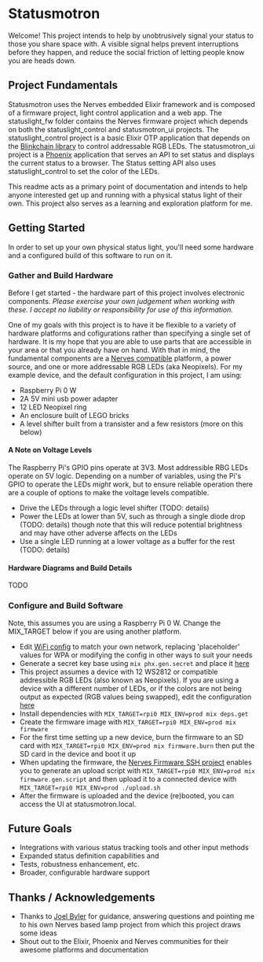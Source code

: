 # Statusmotron

Welcome!  This project intends to help by unobtrusively signal your status to those you share space with.  A visible signal helps prevent interruptions before they happen, and reduce the social friction of letting people know you are heads down.

## Project Fundamentals

Statusmotron uses the Nerves embedded Elixir framework and is composed of a firmware project, light control application and a web app.  The statuslight_fw folder contains the Nerves firmware project which depends on both the statuslight_control and statusmotron_ui projects.  The statuslight_control project is a basic Elixir OTP application that depends on the [Blinkchain library](https://github.com/GregMefford/blinkchain) to control addressable RGB LEDs.  The statusmotron_ui project is a [Phoenix](https://www.phoenixframework.org/) application that serves an API to set status and displays the current status to a browser.  The Status setting API also uses statuslight_control to set the color of the LEDs.

This readme acts as a primary point of documentation and intends to help anyone interested get up and running with a physical status light of their own.  This project also serves as a learning and exploration platform for me.

## Getting Started

In order to set up your own physical status light, you'll need some hardware and a configured build of this software to run on it.

### Gather and Build Hardware

Before I get started - the hardware part of this project involves electronic components.  *Please exercise your own judgement when working with these.  I accept no liability or responsibility for use of this information.*

One of my goals with this project is to have it be flexible to a variety of hardware platforms and cofigurations rather than specifying a single set of hardware.  It is my hope that you are able to use parts that are accessible in your area or that you already have on hand.  With that in mind, the fundamental components are a [Nerves compatible](https://hexdocs.pm/nerves/targets.html) platform, a power source, and one or more addressable RGB LEDs (aka Neopixels).
For my example device, and the default configuration in this project, I am using:
 * Raspberry Pi 0 W
 * 2A 5V mini usb power adapter
 * 12 LED Neopixel ring
 * An enclosure built of LEGO bricks
 * A level shifter built from a transister and a few resistors (more on this below)

#### A Note on Voltage Levels

The Raspberry Pi's GPIO pins operate at 3V3.  Most addressible RBG LEDs operate on 5V logic.  Depending on a number of variables, using the Pi's GPIO to operate the LEDs _might_ work, but to ensure reliable operation there are a couple of options to make the voltage levels compatible.
  * Drive the LEDs through a logic level shifter (TODO: details)
  * Power the LEDs at lower than 5V, such as through a single diode drop (TODO: details) though note that this will reduce potential brightness and may have other adverse affects on the LEDs
  * Use a single LED running at a lower voltage as a buffer for the rest (TODO: details)
  
#### Hardware Diagrams and Build Details

TODO

### Configure and Build Software

Note, this assumes you are using a Raspberry Pi 0 W.  Change the MIX_TARGET below if you are using another platform.

  * Edit [WiFi config](https://github.com/Anachronomer/statusmotron/blob/master/statuslight_fw/config/target.exs) to match your own network, replacing 'placeholder' values for WPA or modifying the config in other ways to suit your needs
  * Generate a secret key base using `mix phx.gen.secret` and place it [here](https://github.com/Anachronomer/statusmotron/blob/master/statusmotron_ui/config/prod.secret.exs)
  * This project assumes a device with 12 WS2812 or compatible addressible RGB LEDs (also known as Neopixels).  If you are using a device with a different number of LEDs, or if the colors are not being output as expected (RGB values being swapped), edit the configuration [here](https://github.com/Anachronomer/statusmotron/blob/master/statuslight_control/config/prod.exs)
  * Install dependencies with `MIX_TARGET=rpi0 MIX_ENV=prod mix deps.get`
  * Create the firmware image with `MIX_TARGET=rpi0 MIX_ENV=prod mix firmware`
  * For the first time setting up a new device, burn the firmware to an SD card with `MIX_TARGET=rpi0 MIX_ENV=prod mix firmware.burn` then put the SD card in the device and boot it up
  * When updating the firmware, the [Nerves Firmware SSH project](https://github.com/nerves-project/nerves_firmware_ssh) enables you to generate an upload script with `MIX_TARGET=rpi0 MIX_ENV=prod mix firmware.gen.script` and then upload it to a connected device with `MIX_TARGET=rpi0 MIX_ENV=prod ./upload.sh`
  * After the firmware is uploaded and the device (re)booted, you can access the UI at statusmotron.local.

## Future Goals
  * Integrations with various status tracking tools and other input methods
  * Expanded status definition capabilities and 
  * Tests, robustness enhancement, etc.
  * Broader, configurable hardware support
  
## Thanks / Acknowledgements
  * Thanks to [Joel Byler](https://github.com/joelbyler) for guidance, answering questions and pointing me to his own Nerves based lamp project from which this project draws some ideas
  * Shout out to the Elixir, Phoenix and Nerves communities for their awesome platforms and documentation
